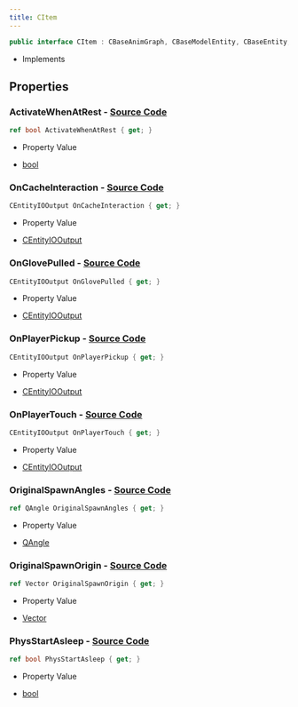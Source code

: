 ```yaml
---
title: CItem
---
```


```csharp
public interface CItem : CBaseAnimGraph, CBaseModelEntity, CBaseEntity, CEntityInstance, ISchemaClass<CEntityInstance>, ISchemaClass<CBaseEntity>, ISchemaClass<CBaseModelEntity>, ISchemaClass<CBaseAnimGraph>, ISchemaClass<CItem>, ISchemaField, ISchemaClass, INativeHandle
```

- Implements

## Properties

### **ActivateWhenAtRest** - [Source Code](https://github.com/swiftly-solution/swiftlys2/blob/main/managed/src/SwiftlyS2.Generated/Schemas/Interfaces/CItem.cs#L20)

```csharp
ref bool ActivateWhenAtRest { get; }
```

- Property Value

- [bool](https://learn.microsoft.com/dotnet/api/system.boolean)

### **OnCacheInteraction** - [Source Code](https://github.com/swiftly-solution/swiftlys2/blob/main/managed/src/SwiftlyS2.Generated/Schemas/Interfaces/CItem.cs#L22)

```csharp
CEntityIOOutput OnCacheInteraction { get; }
```

- Property Value

- [CEntityIOOutput](/docs/api/shared/schemadefinitions/centityiooutput)

### **OnGlovePulled** - [Source Code](https://github.com/swiftly-solution/swiftlys2/blob/main/managed/src/SwiftlyS2.Generated/Schemas/Interfaces/CItem.cs#L24)

```csharp
CEntityIOOutput OnGlovePulled { get; }
```

- Property Value

- [CEntityIOOutput](/docs/api/shared/schemadefinitions/centityiooutput)

### **OnPlayerPickup** - [Source Code](https://github.com/swiftly-solution/swiftlys2/blob/main/managed/src/SwiftlyS2.Generated/Schemas/Interfaces/CItem.cs#L18)

```csharp
CEntityIOOutput OnPlayerPickup { get; }
```

- Property Value

- [CEntityIOOutput](/docs/api/shared/schemadefinitions/centityiooutput)

### **OnPlayerTouch** - [Source Code](https://github.com/swiftly-solution/swiftlys2/blob/main/managed/src/SwiftlyS2.Generated/Schemas/Interfaces/CItem.cs#L16)

```csharp
CEntityIOOutput OnPlayerTouch { get; }
```

- Property Value

- [CEntityIOOutput](/docs/api/shared/schemadefinitions/centityiooutput)

### **OriginalSpawnAngles** - [Source Code](https://github.com/swiftly-solution/swiftlys2/blob/main/managed/src/SwiftlyS2.Generated/Schemas/Interfaces/CItem.cs#L28)

```csharp
ref QAngle OriginalSpawnAngles { get; }
```

- Property Value

- [QAngle](/docs/api/shared/natives/qangle)

### **OriginalSpawnOrigin** - [Source Code](https://github.com/swiftly-solution/swiftlys2/blob/main/managed/src/SwiftlyS2.Generated/Schemas/Interfaces/CItem.cs#L26)

```csharp
ref Vector OriginalSpawnOrigin { get; }
```

- Property Value

- [Vector](/docs/api/shared/natives/vector)

### **PhysStartAsleep** - [Source Code](https://github.com/swiftly-solution/swiftlys2/blob/main/managed/src/SwiftlyS2.Generated/Schemas/Interfaces/CItem.cs#L30)

```csharp
ref bool PhysStartAsleep { get; }
```

- Property Value

- [bool](https://learn.microsoft.com/dotnet/api/system.boolean)

